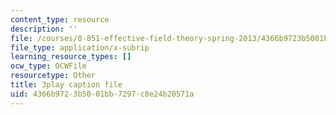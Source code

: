 ```yaml
---
content_type: resource
description: ''
file: /courses/8-851-effective-field-theory-spring-2013/4366b9723b5001bb7297c8e24b20571a_6PrAW28eUpE.srt
file_type: application/x-subrip
learning_resource_types: []
ocw_type: OCWFile
resourcetype: Other
title: 3play caption file
uid: 4366b972-3b50-01bb-7297-c8e24b20571a
---
```

